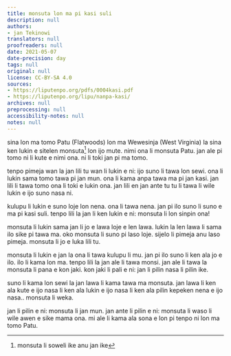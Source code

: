 ```yaml
---
title: monsuta lon ma pi kasi suli
description: null
authors:
- jan Tekinowi
translators: null
proofreaders: null
date: 2021-05-07
date-precision: day
tags: null
original: null
license: CC-BY-SA 4.0
sources:
- https://liputenpo.org/pdfs/0004kasi.pdf
- https://liputenpo.org/lipu/nanpa-kasi/
archives: null
preprocessing: null
accessibility-notes: null
notes: null
---
```


sina lon ma tomo Patu (Flatwoods) lon ma Wewesinja (West Virginia) la sina ken lukin e sitelen monsuta[^1] lon ijo mute. nimi ona li monsuta Patu. jan ale pi tomo ni li kute e nimi ona. ni li toki jan pi ma tomo.

tenpo pimeja wan la jan lili tu wan li lukin e ni: ijo suno li tawa lon sewi. ona li lukin sama tomo tawa pi jan mun. ona li kama anpa tawa ma pi jan kasi. jan lili li tawa tomo ona li toki e lukin ona. jan lili en jan ante tu tu li tawa li wile lukin e ijo suno nasa ni.

kulupu li lukin e suno loje lon nena. ona li tawa nena. jan pi ilo suno li suno e ma pi kasi suli. tenpo lili la jan li ken lukin e ni: monsuta li lon sinpin ona!

[^1]: monsuta li soweli ike anu jan ike

monsuta li lukin sama jan li jo e lawa loje e len lawa. lukin la len lawa li sama ilo sike pi tawa ma. oko monsuta li suno pi laso loje. sijelo li pimeja anu laso pimeja. monsuta li jo e luka lili tu.

monsuta li lukin e jan la ona li tawa kulupu li mu. jan pi ilo suno li ken ala jo e ilo. ilo li kama lon ma. tenpo lili la jan ale li tawa monsi. jan ale li tawa la monsuta li pana e kon jaki. kon jaki li pali e ni: jan li pilin nasa li pilin ike.

suno li kama lon sewi la jan lawa li kama tawa ma monsuta. jan lawa li ken ala kute e ijo nasa li ken ala lukin e ijo nasa li ken ala pilin kepeken nena e ijo nasa.. monsuta li weka.

jan li pilin e ni: monsuta li jan mun. jan ante li pilin e ni: monsuta li waso li wile awen e sike mama ona. mi ale li kama ala sona e lon pi tenpo ni lon ma tomo Patu.